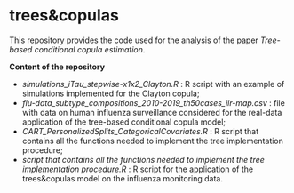 # trees&copulas
This repository provides the code used for the analysis of  the paper _Tree-based conditional copula estimation_.

**Content of the repository**
- _simulations_iTau_stepwise-x1x2_Clayton.R_ : R script with an example of simulations implemented for the Clayton copula;
- _flu-data_subtype_compositions_2010-2019_th50cases_ilr-map.csv_ : file with data on human influenza surveillance considered for the real-data application of the tree-based conditional copula model;
- _CART_PersonalizedSplits_CategoricalCovariates.R_ : R script that contains all the functions needed to implement the tree implementation procedure;
- _script that contains all the functions needed to implement the tree implementation procedure.R_ : R script for the application of the trees&copulas  model on the influenza monitoring data.
